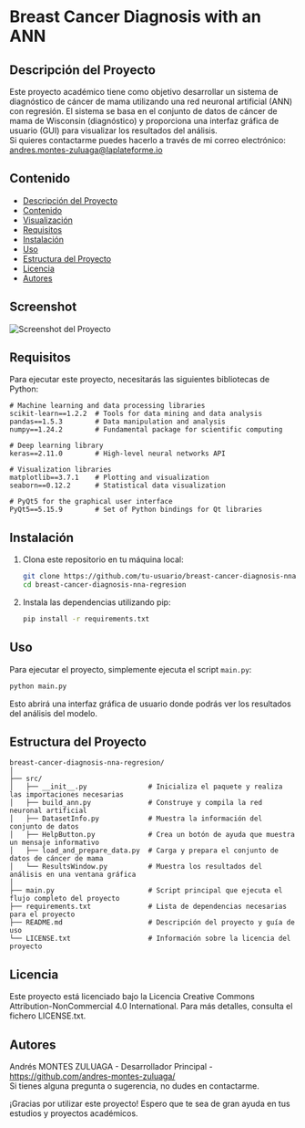 # Breast Cancer Diagnosis with an ANN

## Descripción del Proyecto

Este proyecto académico tiene como objetivo desarrollar un sistema de diagnóstico de cáncer de mama utilizando una red neuronal artificial (ANN) con regresión. El sistema se basa en el conjunto de datos de cáncer de mama de Wisconsin (diagnóstico) y proporciona una interfaz gráfica de usuario (GUI) para visualizar los resultados del análisis.  
Si quieres contactarme puedes hacerlo a través de mi correo electrónico: andres.montes-zuluaga@laplateforme.io

## Contenido

- [Descripción del Proyecto](#descripción-del-proyecto)
- [Contenido](#contenido)
- [Visualización](#screenshot)
- [Requisitos](#requisitos)
- [Instalación](#instalación)
- [Uso](#uso)
- [Estructura del Proyecto](#estructura-del-proyecto)
- [Licencia](#licencia)
- [Autores](#autores)

## Screenshot

![Screenshot del Proyecto](ruta/al/screenshot.png)

## Requisitos

Para ejecutar este proyecto, necesitarás las siguientes bibliotecas de Python:

```pip-requirements
# Machine learning and data processing libraries
scikit-learn==1.2.2  # Tools for data mining and data analysis
pandas==1.5.3        # Data manipulation and analysis
numpy==1.24.2        # Fundamental package for scientific computing

# Deep learning library
keras==2.11.0        # High-level neural networks API

# Visualization libraries
matplotlib==3.7.1    # Plotting and visualization
seaborn==0.12.2      # Statistical data visualization

# PyQt5 for the graphical user interface
PyQt5==5.15.9        # Set of Python bindings for Qt libraries
```

## Instalación

1. Clona este repositorio en tu máquina local:
   ```bash
   git clone https://github.com/tu-usuario/breast-cancer-diagnosis-nna-regresion.git
   cd breast-cancer-diagnosis-nna-regresion
   ```

2. Instala las dependencias utilizando pip:
   ```bash
   pip install -r requirements.txt
   ```

## Uso

Para ejecutar el proyecto, simplemente ejecuta el script `main.py`:

```bash
python main.py
```

Esto abrirá una interfaz gráfica de usuario donde podrás ver los resultados del análisis del modelo.

## Estructura del Proyecto

```
breast-cancer-diagnosis-nna-regresion/
│
├── src/
│   ├── __init__.py               # Inicializa el paquete y realiza las importaciones necesarias
│   ├── build_ann.py              # Construye y compila la red neuronal artificial
│   ├── DatasetInfo.py            # Muestra la información del conjunto de datos
│   ├── HelpButton.py             # Crea un botón de ayuda que muestra un mensaje informativo
│   ├── load_and_prepare_data.py  # Carga y prepara el conjunto de datos de cáncer de mama
│   └── ResultsWindow.py          # Muestra los resultados del análisis en una ventana gráfica
│
├── main.py                       # Script principal que ejecuta el flujo completo del proyecto
├── requirements.txt              # Lista de dependencias necesarias para el proyecto
├── README.md                     # Descripción del proyecto y guía de uso
└── LICENSE.txt                   # Información sobre la licencia del proyecto
```

## Licencia

Este proyecto está licenciado bajo la Licencia Creative Commons Attribution-NonCommercial 4.0 International. Para más detalles, consulta el fichero LICENSE.txt.

## Autores

Andrés MONTES ZULUAGA - Desarrollador Principal - https://github.com/andres-montes-zuluaga/  
Si tienes alguna pregunta o sugerencia, no dudes en contactarme.

¡Gracias por utilizar este proyecto! Espero que te sea de gran ayuda en tus estudios y proyectos académicos.